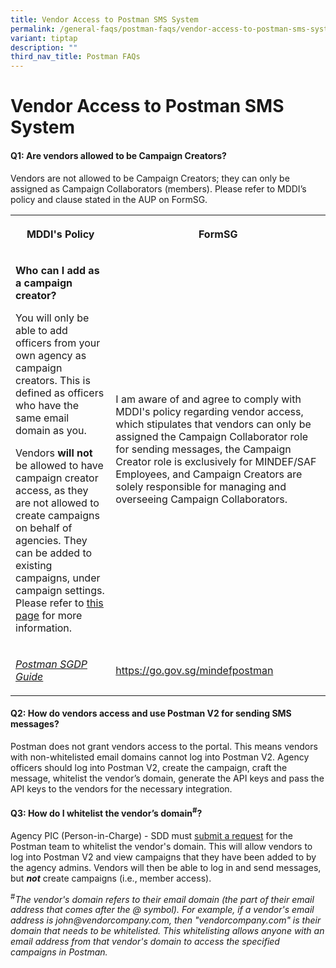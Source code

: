```yaml
---
title: Vendor Access to Postman SMS System
permalink: /general-faqs/postman-faqs/vendor-access-to-postman-sms-system/
variant: tiptap
description: ""
third_nav_title: Postman FAQs
---
```

<h1><strong>Vendor Access to Postman SMS System</strong></h1>
<h4>Q1: Are vendors allowed to be Campaign Creators?</h4>
<p>Vendors are not allowed to be Campaign Creators; they can only be assigned
as Campaign Collaborators (members). Please refer to MDDI’s policy and
clause stated in the AUP on FormSG.</p>
<table style="minWidth: 50px">
<colgroup>
<col>
<col>
</colgroup>
<tbody>
<tr>
<th rowspan="1" colspan="1">
<p>MDDI's Policy</p>
</th>
<th rowspan="1" colspan="1">
<p>FormSG</p>
</th>
</tr>
<tr>
<td rowspan="1" colspan="1">
<p><strong>Who can I add as a campaign creator?</strong>
</p>
<p>You will only be able to add officers from your own agency as campaign
creators. This is defined as officers who have the same email domain as
you.</p>
<p></p>
<p>Vendors <strong>will not</strong> be allowed to have campaign creator access,
as they are not allowed to create campaigns on behalf of agencies. They
can be added to existing campaigns, under campaign settings. Please refer
to <a href="https://postman-v2.guides.gov.sg/postman-v2-admin-portal-for-api-users-mop/campaign-settings#settings-members" rel="noopener" target="_blank"><u>this page</u></a> for
more information.</p>
<p></p>
</td>
<td rowspan="1" colspan="1">
<p>I am aware of and agree to comply with MDDI's policy regarding vendor
access, which stipulates that vendors can only be assigned the Campaign
Collaborator role for sending messages, the Campaign Creator role is exclusively
for MINDEF/SAF Employees, and Campaign Creators are solely responsible
for managing and overseeing Campaign Collaborators.</p>
</td>
</tr>
<tr>
<td rowspan="1" colspan="1">
<p><em><a href="https://docs.developer.tech.gov.sg/docs/postman-sgdp-guide/campaign-create-access" rel="noopener nofollow" target="_blank">Postman SGDP Guide</a></em>
</p>
</td>
<td rowspan="1" colspan="1">
<p><a href="https://go.gov.sg/mindefpostman" rel="noopener noreferrer nofollow" target="_blank">https://go.gov.sg/mindefpostman</a>
</p>
</td>
</tr>
</tbody>
</table>
<h4>Q2: How do vendors access and use Postman V2 for sending SMS messages?</h4>
<p>Postman does not grant vendors access to the portal. This means vendors
with non-whitelisted email domains cannot log into Postman V2. Agency officers
should log into Postman V2, create the campaign, craft the message, whitelist
the vendor’s domain, generate the API keys and pass the API keys to the
vendors for the necessary integration.</p>
<h4>Q3: How do I whitelist the vendor’s domain<sup>#</sup>?</h4>
<p>Agency PIC (Person-in-Charge) - SDD must <a href="https://form.gov.sg/657025a2d2bd350012c82eb0" rel="noopener nofollow" target="_blank">submit a request</a> for
the Postman team to whitelist the vendor's domain. This will allow vendors
to log into Postman V2 and view campaigns that they have been added to
by the agency admins. Vendors will then be able to log in and send messages,
but <strong><em>not</em></strong> create campaigns (i.e., member access).</p>
<p><sup>#</sup><em>The vendor's domain refers to their email domain (the part of their email address that comes after the @ symbol). For example, if a vendor's email address is john@vendorcompany.com, then "vendorcompany.com" is their domain that needs to be whitelisted. This whitelisting allows anyone with an email address from that vendor's domain to access the specified campaigns in Postman.</em>
</p>